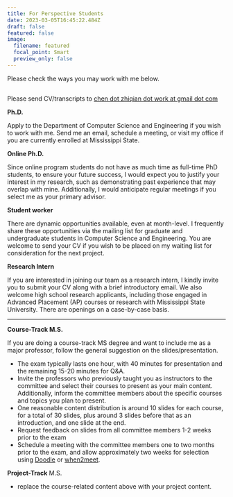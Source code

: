 ```yaml
---
title: For Perspective Students
date: 2023-03-05T16:45:22.484Z
draft: false
featured: false
image:
  filename: featured
  focal_point: Smart
  preview_only: false
---
```

Please check the ways you may work with me below.

## <!--more-->

Please send CV/transcripts to <ins>chen dot zhiqian dot work at gmail dot com</ins>

**Ph.D.**

Apply to the Department of Computer Science and Engineering if you wish to work with me. Send me an email, schedule a meeting, or visit my office if you are currently enrolled at Mississippi State. 

**Online Ph.D.**

Since online program students do not have as much time as full-time PhD students, to ensure your future success, I would expect you to justify your interest in my research, such as demonstrating past experience that may overlap with mine. Additionally, I would anticipate regular meetings if you select me as your primary advisor.

**Student worker**

There are dynamic opportunities available, even at month-level. I frequently share these opportunities via the mailing list for graduate and undergraduate students in Computer Science and Engineering. You are welcome to send your CV if you wish to be placed on my waiting list for consideration for the next project.

**Research Intern**

If you are interested in joining our team as a research intern, I kindly invite you to submit your CV along with a brief introductory email. We also welcome high school research applicants, including those engaged in Advanced Placement (AP) courses or research with Mississippi State University. There are openings on a case-by-case basis.

- - -

**Course-Track M.S.**

If you are doing a course-track MS degree and want to include me as a major professor, follow the general suggestion on the slides/presentation. 

* The exam typically lasts one hour, with 40 minutes for presentation and the remaining 15-20 minutes for Q&A. 
* Invite the professors who previously taught you as instructors to the committee and select their courses to present as your main content. 
Additionally, inform the committee members about the specific courses and topics you plan to present.
* One reasonable content distribution is around 10 slides for each course, for a total of 30 slides, plus around 3 slides before that as an introduction, and one slide at the end.
* Request feedback on slides from all committee members 1-2 weeks prior to the exam
* Schedule a meeting with the committee members one to two months prior to the exam, and allow approximately two weeks for selection using [Doodle](https://doodle.com/en/) or [when2meet](https://www.when2meet.com/).

**Project-Track** M.S.

* replace the course-related content above with your project content.
